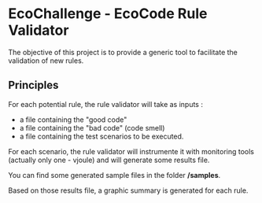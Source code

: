 # EcoChallenge - EcoCode Rule Validator

The objective of this project is to provide a generic tool to facilitate the validation of new rules.

## Principles

For each potential rule, the rule validator will take as inputs :
  - a file containing the "good code"
  - a file containing the "bad code" (code smell)
  - a file containing the test scenarios to be executed.

  For each scenario, the rule validator will instrumente it with monitoring tools (actually only one - vjoule) and will generate some results file.

  You can find some generated sample files in the folder **/samples**. 

  Based on those results file, a graphic summary is generated for each rule.
